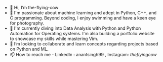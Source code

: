 - 👋 Hi, I’m the-flying-cow
- 👀 I'm passionate about machine learning and adept in Python, C++, and C programming. Beyond coding, I enjoy swimming and have a keen eye for photography.
- 🌱 I'm currently diving into Data Analysis with Python and Python Automation for Operating systems. I'm also building a portfolio website to showcase my skills while mastering Vim.
- 💞️ I’m looking to collaborate and learn concepts regarding projects based on Python and ML.
- 📫 How to reach me - LinkedIn : anantsingh99 , Instagram: _theflyingcow_ 

<!---
the-flying-cow/the-flying-cow is a ✨ special ✨ repository because its `README.md` (this file) appears on your GitHub profile.
You can click the Preview link to take a look at your changes.
--->
